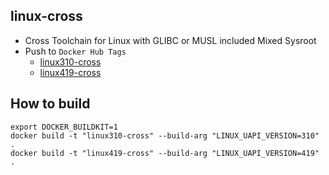 linux-cross
------

* Cross Toolchain for Linux with GLIBC or MUSL included Mixed Sysroot
* Push to `Docker Hub Tags`
  - [linux310-cross](https://hub.docker.com/r/valord577/linux310-cross/tags)
  - [linux419-cross](https://hub.docker.com/r/valord577/linux419-cross/tags)

How to build 
------

```shell
export DOCKER_BUILDKIT=1
docker build -t "linux310-cross" --build-arg "LINUX_UAPI_VERSION=310" .
docker build -t "linux419-cross" --build-arg "LINUX_UAPI_VERSION=419" .
```
